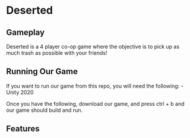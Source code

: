# Deserted

## Gameplay
Deserted is a 4 player co-op game where the objective is to pick up as much trash as possible with your friends!

## Running Our Game
If you want to run our game from this repo, you will need the following:
    - Unity 2020

Once you have the following, download our game, and press ctrl + b and our game should build and run.

## Features
